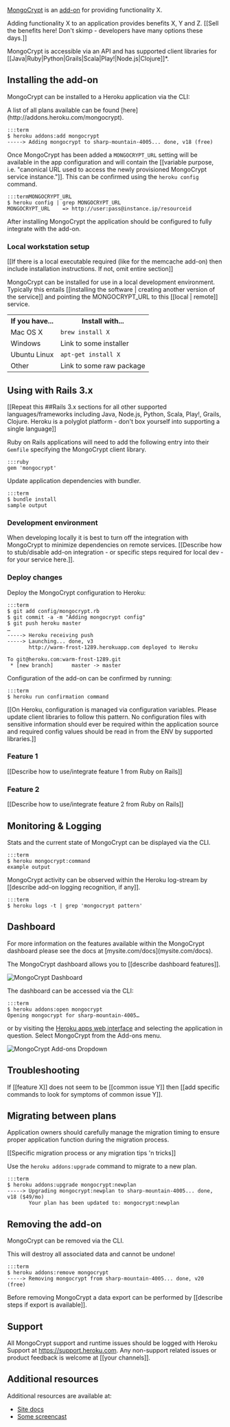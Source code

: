 [MongoCrypt](http://addons.heroku.com/mongocrypt) is an [add-on](http://addons.heroku.com) for providing functionality X.

Adding functionality X to an application provides benefits X, Y and Z. [[Sell the benefits here! Don't skimp - developers have many options these days.]]

MongoCrypt is accessible via an API and has supported client libraries for [[Java|Ruby|Python|Grails|Scala|Play!|Node.js|Clojure]]*.

## Installing the add-on

MongoCrypt can be installed to a Heroku application via the  CLI:

<div class="callout" markdown="1">
A list of all plans available can be found [here](http://addons.heroku.com/mongocrypt).
</div>

    :::term
    $ heroku addons:add mongocrypt
    -----> Adding mongocrypt to sharp-mountain-4005... done, v18 (free)

Once MongoCrypt has been added a `MONGOCRYPT_URL` setting will be available in the app configuration and will contain the [[variable purpose, i.e. "canonical URL used to access the newly provisioned MongoCrypt service instance."]]. This can be confirmed using the `heroku config` command.

    :::termMONGOCRYPT_URL
    $ heroku config | grep MONGOCRYPT_URL
    MONGOCRYPT_URL    => http://user:pass@instance.ip/resourceid

After installing MongoCrypt the application should be configured to fully integrate with the add-on.

### Local workstation setup

[[If there is a local executable required (like for the memcache add-on) then include installation instructions. If not, omit entire section]]

MongoCrypt can be installed for use in a local development  environment.  Typically this entails [[installing the software | creating another version of the service]] and pointing the MONGOCRYPT_URL to this [[local | remote]] service.

<table>
  <tr>
    <th>If you have...</th>
    <th>Install with...</th>
  </tr>
  <tr>
    <td>Mac OS X</td>
    <td style="text-align: left"><code>brew install X</code></td>
  </tr>
  <tr>
    <td>Windows</td>
    <td style="text-align: left">Link to some installer</td>
  </tr>
  <tr>
    <td>Ubuntu Linux</td>
    <td style="text-align: left"><code>apt-get install X</code></td>
  </tr>
  <tr>
    <td>Other</td>
    <td style="text-align: left">Link to some raw package</td>
  </tr>
</table>

## Using with Rails 3.x

[[Repeat this ##Rails 3.x sections for all other supported languages/frameworks including Java, Node.js, Python, Scala, Play!, Grails, Clojure. Heroku is a polyglot platform - don't box yourself into supporting a single language]]

Ruby on Rails applications will need to add the following entry into their `Gemfile` specifying the MongoCrypt client library.

    :::ruby
    gem 'mongocrypt'

Update application dependencies with bundler.

    :::term
    $ bundle install
    sample output

### Development environment

When developing locally it is best to turn off the integration with MongoCrypt to minimize dependencies on remote services. [[Describe how to stub/disable add-on integration - or specific steps required for local dev - for your service here.]].

### Deploy changes

Deploy the MongoCrypt configuration to Heroku:

    :::term
    $ git add config/mongocrypt.rb
    $ git commit -a -m "Adding mongocrypt config"
    $ git push heroku master
    …
    -----> Heroku receiving push
    -----> Launching... done, v3
           http://warm-frost-1289.herokuapp.com deployed to Heroku

    To git@heroku.com:warm-frost-1289.git
     * [new branch]      master -> master

Configuration of the add-on can be confirmed by running:

    :::term
    $ heroku run confirmation command

[[On Heroku, configuration is managed via configuration variables. Please update client libraries to follow this pattern. No configuration files with sensitive information should ever be required within the application source and required config values should be read in from the ENV by supported libraries.]]

### Feature 1

[[Describe how to use/integrate feature 1 from Ruby on Rails]]

### Feature 2

[[Describe how to use/integrate feature 2 from Ruby on Rails]]

## Monitoring & Logging

Stats and the current state of MongoCrypt can be displayed via the CLI.

    :::term
    $ heroku mongocrypt:command
    example output

MongoCrypt activity can be observed within the Heroku log-stream by [[describe add-on logging recognition, if any]].

    :::term
    $ heroku logs -t | grep 'mongocrypt pattern'

## Dashboard

<div class="callout" markdown="1">
For more information on the features available within the MongoCrypt dashboard please see the docs at [mysite.com/docs](mysite.com/docs).
</div>

The MongoCrypt dashboard allows you to [[describe dashboard features]].

![MongoCrypt Dashboard](http://i.imgur.com/FkuUw.png "MongoCrypt Dashboard")

The dashboard can be accessed via the CLI:

    :::term
    $ heroku addons:open mongocrypt
    Opening mongocrypt for sharp-mountain-4005…

or by visiting the [Heroku apps web interface](http://heroku.com/myapps) and selecting the application in question. Select MongoCrypt from the Add-ons menu.

![MongoCrypt Add-ons Dropdown](http://f.cl.ly/items/1B090n1P0d3W0I0R172r/addons.png "MongoCrypt Add-ons Dropdown")

## Troubleshooting

If [[feature X]] does not seem to be [[common issue Y]] then 
[[add specific commands to look for symptoms of common issue Y]].

## Migrating between plans

<div class="note" markdown="1">Application owners should carefully manage the migration timing to ensure proper application function during the migration process.</div>

[[Specific migration process or any migration tips 'n tricks]]

Use the `heroku addons:upgrade` command to migrate to a new plan.

    :::term
    $ heroku addons:upgrade mongocrypt:newplan
    -----> Upgrading mongocrypt:newplan to sharp-mountain-4005... done, v18 ($49/mo)
           Your plan has been updated to: mongocrypt:newplan

## Removing the add-on

MongoCrypt can be removed via the  CLI.

<div class="warning" markdown="1">This will destroy all associated data and cannot be undone!</div>

    :::term
    $ heroku addons:remove mongocrypt
    -----> Removing mongocrypt from sharp-mountain-4005... done, v20 (free)

Before removing MongoCrypt a data export can be performed by [[describe steps if export is available]].

## Support

All MongoCrypt support and runtime issues should be logged with Heroku Support at https://support.heroku.com. Any non-support related issues or product feedback is welcome at [[your channels]].

## Additional resources

Additional resources are available at:

* [Site docs](http://mysite.com)
* [Some screencast](http://someguysblog.com)